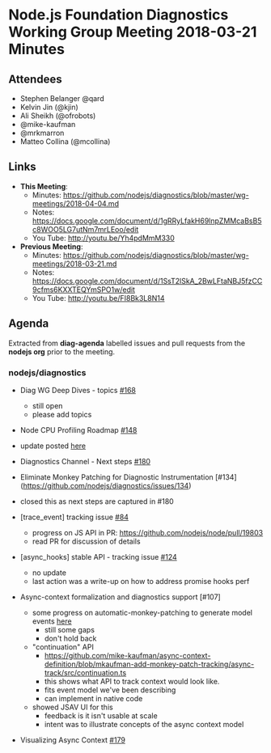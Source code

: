 # Node.js Foundation Diagnostics Working Group Meeting 2018-03-21 Minutes

## Attendees
* Stephen Belanger @qard
* Kelvin Jin (@kjin)
* Ali Sheikh (@ofrobots)
* @mike-kaufman
* @mrkmarron
* Matteo Collina (@mcollina)

## Links
- **This Meeting**:
  - Minutes:  https://github.com/nodejs/diagnostics/blob/master/wg-meetings/2018-04-04.md
  - Notes: https://docs.google.com/document/d/1gRRyLfakH69lnpZMMcaBsB5c8WOO5LG7utNm7mrLEoo/edit
  - You Tube: http://youtu.be/Yh4pdMmM330
- **Previous Meeting**: 
  - Minutes:  https://github.com/nodejs/diagnostics/blob/master/wg-meetings/2018-03-21.md
  - Notes: https://docs.google.com/document/d/1SsT2lSkA_2BwLFtaNBJ5fzCC9cfms6KXXTEQYmSPO1w/edit
  - You Tube: http://youtu.be/FI8Bk3L8N14

## Agenda

Extracted from **diag-agenda** labelled issues and pull requests from the **nodejs org** prior to the meeting.

### nodejs/diagnostics

  - Diag WG Deep Dives - topics [#168](https://github.com/nodejs/diagnostics/issues/168)
    - still open
    - please add topics

  - Node CPU Profiling Roadmap [#148](https://github.com/nodejs/diagnostics/issues/148)
   - update posted [here](https://github.com/nodejs/diagnostics/issues/178#issuecomment-378691558)
 
  - Diagnostics Channel - Next steps [#180](https://github.com/nodejs/diagnostics/issues/180)
  

  -  Eliminate Monkey Patching for Diagnostic Instrumentation  [#134]
(https://github.com/nodejs/diagnostics/issues/134)
   - closed this as next steps are captured in #180

  - \[trace_event\] tracking issue [#84](https://github.com/nodejs/diagnostics/issues/84)
    - progress on JS API in PR:  https://github.com/nodejs/node/pull/19803
    - read PR for discussion of details

  - \[async_hooks\] stable API - tracking issue [#124](https://github.com/nodejs/diagnostics/issues/124)
    - no update
    - last action was a write-up on how to address promise hooks perf
  

  - Async-context formalization and diagnostics support [#107]
    - some progress on automatic-monkey-patching to generate model events [here](https://github.com/mike-kaufman/async-context-definition/blob/mkaufman-add-monkey-patch-tracking)
      - still some gaps
      - don't hold back
    - "continuation" API
      - https://github.com/mike-kaufman/async-context-definition/blob/mkaufman-add-monkey-patch-tracking/async-track/src/continuation.ts
      - this shows what API to track context would look like.
      - fits event model we've been describing
      - can implement in native code  
    - showed JSAV UI for this
      - feedback is it isn't usable at scale
      - intent was to illustrate concepts of the async context model  

  - Visualizing Async Context [#179](https://github.com/nodejs/diagnostics/issues/179)
